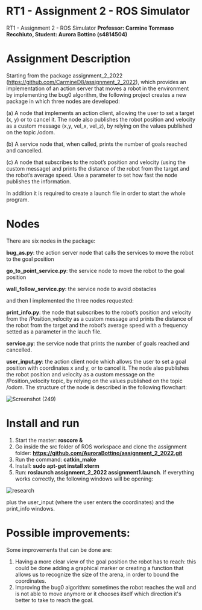 # RT1 - Assignment 2 - ROS Simulator 
RT1 - Assignment 2 - ROS Simulator
**Professor: Carmine Tommaso Recchiuto, Student: Aurora Bottino (s4814504)**

# Assignment Description

Starting from the package assignment_2_2022 (https://github.com/CarmineD8/assignment_2_2022), which provides an implementation of an action server that moves a robot in the environment by implementing the bug0 algorithm, the following project creates a new package in which three nodes are developed:

(a) A node that implements an action client, allowing the user to set a target (x, y) or to cancel it. The node also publishes the robot position and velocity as a custom message (x,y, vel_x, vel_z), by relying on the values published on the topic /odom.

(b) A service node that, when called, prints the number of goals reached and cancelled.

(c) A node that subscribes to the robot’s position and velocity (using the custom message) and prints the distance of the robot from the target and the robot’s average speed. Use a parameter to set how fast the node publishes the information. 

In addition it is required to create a launch file in order to start the whole program.
# Nodes
There are six nodes in the package:

**bug_as.py**: the action server node that calls the services to move the robot to the goal position

**go_to_point_service.py**: the service node to move the robot to the goal position

**wall_follow_service.py**: the service node to avoid obstacles

and then I implemented the three nodes requested:

**print_info.py**: the node that subscribes to the robot’s position and velocity from the /Position_velocity as a custom message and prints the distance of the robot from the target and the robot’s average speed with a frequency setted as a parameter in the lauch file.

**service.py**: the service node that prints the number of goals reached and cancelled.

**user_input.py**: the action client node which allows the user to set a goal position with coordinates x and y, or to cancel it. The node also publishes the robot position and velocity as a custom message on the /Position_velocity topic, by relying on the values published on the topic /odom. The structure of the node is described in the following flowchart: 

![Screenshot (249)](https://user-images.githubusercontent.com/114871147/214349189-5d8343e5-db52-4ad1-9e1f-91613a416af0.png)


# Install and run
1) Start the master: **roscore &**
3) Go inside the src folder of ROS workspace and clone the assignment folder: **https://github.com/AuroraBottino/assignment_2_2022.git**
4) Run the command: **catkin_make**
5) Install: **sudo apt-get install xterm**
6) Run: **roslaunch assignment_2_2022 assignment1.launch**.
If everything works correctly, the following windows will be opening:

![research](https://user-images.githubusercontent.com/114871147/214268431-e0790db8-2d36-41f7-a6db-b2709b7292e8.png)

plus the user_input (where the user enters the coordinates) and the print_info windows. 
# Possible improvements:
Some improvements that can be done are:
1) Having a more clear view of the goal position the robot has to reach: this could be done adding a graphical marker or creating a function that allows us to recognize the size of the arena, in order to bound the coordinates. 
2) Improving the bug0 algorithm: sometimes the robot reaches the wall and is not able to move anymore or it chooses itself which direction it's better to take to reach the goal.
